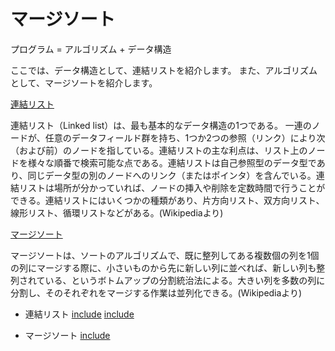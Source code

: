 # マージソート

プログラム = アルゴリズム + データ構造

ここでは、データ構造として、連結リストを紹介します。
また、アルゴリズムとして、マージソートを紹介します。

[連結リスト](https://ja.wikipedia.org/wiki/連結リスト)

連結リスト（Linked list）は、最も基本的なデータ構造の1つである。
一連のノードが、任意のデータフィールド群を持ち、1つか2つの参照（リンク）により次（および前）のノードを指している。連結リストの主な利点は、リスト上のノードを様々な順番で検索可能な点である。連結リストは自己参照型のデータ型であり、同じデータ型の別のノードへのリンク（またはポインタ）を含んでいる。連結リストは場所が分かっていれば、ノードの挿入や削除を定数時間で行うことができる。連結リストにはいくつかの種類があり、片方向リスト、双方向リスト、線形リスト、循環リストなどがある。(Wikipediaより)

[マージソート](https://ja.wikipedia.org/wiki/マージソート)

マージソートは、ソートのアルゴリズムで、既に整列してある複数個の列を1個の列にマージする際に、小さいものから先に新しい列に並べれば、新しい列も整列されている、というボトムアップの分割統治法による。大きい列を多数の列に分割し、そのそれぞれをマージする作業は並列化できる。(Wikipediaより)

* 連結リスト
[include](lecture_extra/linked_list.h)
[include](lecture_extra/linked_list.c)

* マージソート
[include](lecture_extra/merge_sort.c)
